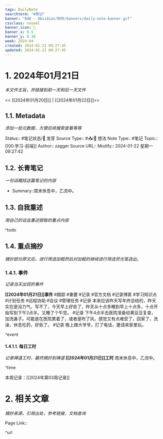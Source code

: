 ```yaml
---
tags: DailyNote
searchterm: "#周记"
banner: "040 - Obsidian/附件/banners/daily-note-banner.gif"
cssclass: noyaml
banner_icon: 💌
banner_x: 0.5
banner_y: 0.38
week: 2024-04
created: 2024-01-22 09:27:45
updated: 2024-01-22 09:27:45
---
```


# 1. 2024年01月21日

_本文件主旨，并链接到前一天和后一天文件_

<< [[2024年01月20日]] | [[2024年01月22日]]>>

## 1.1. Metadata

_添加一些元数据，方便后续搜索查看等等_

Status:: #笔记状态/🌱 发芽
Source Type:: #📥/💭 想法 
Note Type:: #笔记
Topic:: [[00.学习-前端]]
Author:: zagger
Source URL::
Modify:: 2024-01-22 星期一 09:27:42

## 1.2. 长青笔记

_一句话概括这篇笔记的内容_

- Summary::周末休息中，乙流中。

## 1.3. 自我重述

_用自己的话去重述提取的重点内容_

^todo

## 1.4. 重点摘抄

_摘抄部分原文后，进行筛选加粗然后对加粗的继续进行筛选荧光笔选出。_

### 1.4.1. 事件

_记录当天出现的事件_

**[[2024年01月21日]]事件** 
#跟踪 #重要 #记录 #官方文档 #记录博客 #学习知识点 #计划任务 #远程协助 #会议 #管理任务
#记录 本来应该昨天写年终总结的，昨天实在是没力气，写不了，今天早上好些了，昨天从十点多睡到早上十点多，十点开始写到下午2点半。又睡了个午觉。
#记录 下午4点半去医院准备给黄豆豆复查，加洗鼻子。可能是在医院累着了，或者是吹了风，感觉又有点难受了，回家了，洗澡，休息吃药，好些了。
#记录 晚上跟大爷爷，打了电话，邀请来家里玩。


^event

#### 1.4.1.1. 每日工时

_记录禅道工时，最终摘抄到禅道_
**[[2024年01月21日]]工时**
周末休息中，乙流中。

^time

本周记录：[[2024年第03周记录]]

# 2. 相关文章

_摘抄来源，引用出处，参考链接，文档查询_

Page Link::

^url
